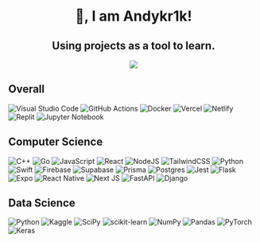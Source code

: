 <h1 align="center">
👋, I am Andykr1k!
</h1>

<h2 align="center">Using projects as a tool to learn.</h2>

<p align="center">
<img src="https://github-readme-streak-stats.herokuapp.com/?user=andykr1k&theme=dark">
</p>

## Overall

![Visual Studio Code](https://img.shields.io/badge/Visual%20Studio%20Code-0078d7.svg?style=for-the-badge&logo=visual-studio-code&logoColor=white&labelColor=grey&color=black)
![GitHub Actions](https://img.shields.io/badge/github%20actions-%232671E5.svg?style=for-the-badge&logo=githubactions&logoColor=white&labelColor=grey&color=black)
![Docker](https://img.shields.io/badge/docker-%230db7ed.svg?style=for-the-badge&logo=docker&logoColor=white&labelColor=grey&color=black)
![Vercel](https://img.shields.io/badge/vercel-%23000000.svg?style=for-the-badge&logo=vercel&logoColor=white&labelColor=grey&color=black)
![Netlify](https://img.shields.io/badge/netlify-%23000000.svg?style=for-the-badge&logo=netlify&logoColor=white&labelColor=grey&color=black)
![Replit](https://img.shields.io/badge/Replit-DD1200?style=for-the-badge&logo=Replit&logoColor=white&labelColor=grey&color=black)
![Jupyter Notebook](https://img.shields.io/badge/jupyter-%23FA0F00.svg?style=for-the-badge&logo=jupyter&logoColor=white&labelColor=grey&color=black)

## Computer Science

![C++](https://img.shields.io/badge/c++-%2300599C.svg?style=for-the-badge&logo=c%2B%2B&logoColor=white&labelColor=grey&color=black)
![Go](https://img.shields.io/badge/go-%2300ADD8.svg?style=for-the-badge&logo=go&logoColor=white&labelColor=grey&color=black)
![JavaScript](https://img.shields.io/badge/javascript-%23323330.svg?style=for-the-badge&logo=javascript&logoColor=white&labelColor=grey&color=black)
![React](https://img.shields.io/badge/react-%2320232a.svg?style=for-the-badge&logo=react&logoColor=white&labelColor=grey&color=black)
![NodeJS](https://img.shields.io/badge/node.js-6DA55F?style=for-the-badge&logo=node.js&logoColor=white&labelColor=grey&color=black)
![TailwindCSS](https://img.shields.io/badge/tailwindcss-%2338B2AC.svg?style=for-the-badge&logo=tailwind-css&logoColor=white&labelColor=grey&color=black)
![Python](https://img.shields.io/badge/python-3670A0?style=for-the-badge&logo=python&logoColor=white&labelColor=grey&color=black)
![Swift](https://img.shields.io/badge/swift-F54A2A?style=for-the-badge&logo=swift&logoColor=white&labelColor=grey&color=black)
![Firebase](https://img.shields.io/badge/Firebase-039BE5?style=for-the-badge&logo=Firebase&logoColor=white&labelColor=grey&color=black)
![Supabase](https://img.shields.io/badge/Supabase-3ECF8E?style=for-the-badge&logo=supabase&logoColor=white&labelColor=grey&color=black)
![Prisma](https://img.shields.io/badge/Prisma-3982CE?style=for-the-badge&logo=Prisma&logoColor=white&labelColor=grey&color=black)
![Postgres](https://img.shields.io/badge/postgres-%23316192.svg?style=for-the-badge&logo=postgresql&logoColor=white&labelColor=grey&color=black)
![Jest](https://img.shields.io/badge/-jest-%23C21325?style=for-the-badge&logo=jest&logoColor=white&labelColor=grey&color=black)
![Flask](https://img.shields.io/badge/flask-%23000.svg?style=for-the-badge&logo=flask&logoColor=white&labelColor=grey&color=black)
![Expo](https://img.shields.io/badge/expo-1C1E24?style=for-the-badge&logo=expo&logoColor=white&labelColor=grey&color=black)
![React Native](https://img.shields.io/badge/react_native-%2320232a.svg?style=for-the-badge&logo=react&logoColor=white&labelColor=grey&color=black)
![Next JS](https://img.shields.io/badge/Next-black?style=for-the-badge&logo=next.js&logoColor=white&labelColor=grey&color=black)
![FastAPI](https://img.shields.io/badge/FastAPI-005571?style=for-the-badge&logo=fastapi&logoColor=white&labelColor=grey&color=black)
![Django](https://img.shields.io/badge/django-%23092E20.svg?style=for-the-badge&logo=django&logoColor=white&labelColor=grey&color=black)

## Data Science

![Python](https://img.shields.io/badge/python-3670A0?style=for-the-badge&logo=python&logoColor=white&labelColor=grey&color=black)
![Kaggle](https://img.shields.io/badge/Kaggle-035a7d?style=for-the-badge&logo=kaggle&logoColor=white&labelColor=grey&color=black)
![SciPy](https://img.shields.io/badge/SciPy-%230C55A5.svg?style=for-the-badge&logo=scipy&logoColor=white&labelColor=grey&color=black)
![scikit-learn](https://img.shields.io/badge/scikit--learn-%23F7931E.svg?style=for-the-badge&logo=scikit-learn&logoColor=white&labelColor=grey&color=black)
![NumPy](https://img.shields.io/badge/numpy-%23013243.svg?style=for-the-badge&logo=numpy&logoColor=white&labelColor=grey&color=black)
![Pandas](https://img.shields.io/badge/pandas-%23150458.svg?style=for-the-badge&logo=pandas&logoColor=white&labelColor=grey&color=black)
![PyTorch](https://img.shields.io/badge/PyTorch-%23EE4C2C.svg?style=for-the-badge&logo=PyTorch&logoColor=white&labelColor=grey&color=black)
![Keras](https://img.shields.io/badge/Keras-%23D00000.svg?style=for-the-badge&logo=Keras&logoColor=white&labelColor=grey&color=black)

